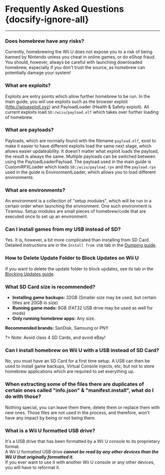 # Frequently Asked Questions {docsify-ignore-all}
---

### Does homebrew have any risks?

Currently, homebrewing the Wii U does not expose you to a risk of being banned by Nintendo unless you cheat in online games, or do eShop fraud. You should, however, always be careful with launching downloaded homebrew, especially if you don't trust the source, as homebrew can potentially damage your system!

### What are exploits?

Exploits are entry points which allow further homebrew to be run. In the main guide, you will use exploits such as the browser exploit (http://wiiuexploit.xyz) and PayloadLoader (Health & Safety exploit). All current exploits load `SD:/wiiu/payload.elf` which takes over further loading of homebrew.

### What are payloads?

Payloads, which are normally found with the filename `payload.elf`, exist to make it easier to have different exploits load the same next stage, which allows easier updateability. It doesn't matter what exploit loads the payload, the result is always the same.
Multiple payloads can be switched between using the PayloadLoaderPayload.
The payload used in the main guide is CustomRPXLoader which loads `SD:/wiiu/payload.rpx` and the `payload.rpx` used in the guide is EnvironmentLoader, which allows you to load different environments.

### What are environments?

An environment is a collection of "setup modules", which will be run in a certain order when launching the environment. One such environment is Tiramisu.
Setup modules are small pieces of homebrew/code that are executed once to set up an environment.

### Can I install games from my USB instead of SD?

Yes. It is, however, a bit more complicated than installing from SD Card. Detailed instructions are in the `Install from USB` tab in the [Dumping guide](dump-games).

### How to Delete Update Folder to Block Updates on Wii U

If you want to delete the update folder to block updates, see its tab in the [Blocking Updates guide](block-updates).

### What SD Card size is recommended?

 - **Installing game backups:** 32GB (Smaller size may be used, but certain titles are 20GB in size)
 - **Running game mods:** 8GB (FAT32 USB drive may be used as well for mods)
 - **Only running homebrew apps:** Any size.

**Recommended brands:** SanDisk, Samsung or PNY

?> Note: Avoid class 4 SD Cards, and avoid eBay!

### Can I install homebrew on Wii U with a USB instead of SD Card?

No, you must have an SD Card for a first time setup. A USB can then be used to install game backups, Virtual Console injects, etc, but not to store homebrew applications which are required to set everything up.

### When extracting some of the files there are duplicates of certain ones called "info.json" & "manifest.install", what do I do with those?

Nothing special, you can leave them there, delete them or replace them with new ones. Those files are not used in the process, and therefore, won't have any impact by being or not being there.

### What is a Wii U formatted USB drive?

It's a USB drive that has been formatted by a Wii U console to its proprietary format.  
A Wii U formatted USB drive ***cannot be read by any other devices than the Wii U that originally formatted it.***  
If you ever want to use it with another Wii U console or any other devices, you will have to reformat it.

